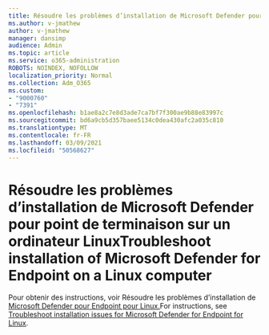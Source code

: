 ```yaml
---
title: Résoudre les problèmes d’installation de Microsoft Defender pour point de terminaison sur un ordinateur Linux
ms.author: v-jmathew
author: v-jmathew
manager: dansimp
audience: Admin
ms.topic: article
ms.service: o365-administration
ROBOTS: NOINDEX, NOFOLLOW
localization_priority: Normal
ms.collection: Adm_O365
ms.custom:
- "9000760"
- "7391"
ms.openlocfilehash: b1ae8a2c7e8d3ade7ca7bf7f300ae9b88e83997c
ms.sourcegitcommit: bd6a9cb5d357baee5134c0dea430afc2a035c810
ms.translationtype: MT
ms.contentlocale: fr-FR
ms.lasthandoff: 03/09/2021
ms.locfileid: "50568627"
---
```

# <a name="troubleshoot-installation-of-microsoft-defender-for-endpoint-on-a-linux-computer"></a><span data-ttu-id="4647f-102">Résoudre les problèmes d’installation de Microsoft Defender pour point de terminaison sur un ordinateur Linux</span><span class="sxs-lookup"><span data-stu-id="4647f-102">Troubleshoot installation of Microsoft Defender for Endpoint on a Linux computer</span></span>

<span data-ttu-id="4647f-103">Pour obtenir des instructions, voir Résoudre les problèmes d’installation de [Microsoft Defender pour Endpoint pour Linux.](https://go.microsoft.com/fwlink/?linkid=2144673)</span><span class="sxs-lookup"><span data-stu-id="4647f-103">For instructions, see [Troubleshoot installation issues for Microsoft Defender for Endpoint for Linux](https://go.microsoft.com/fwlink/?linkid=2144673).</span></span>
